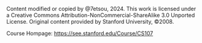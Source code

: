 Content modified or copied by @7etsou, 2024. This work is licensed under a Creative Commons Attribution-NonCommercial-ShareAlike 3.0 Unported License. Original content provided by Stanford University, ©2008.

Course Hompage: https://see.stanford.edu/Course/CS107
